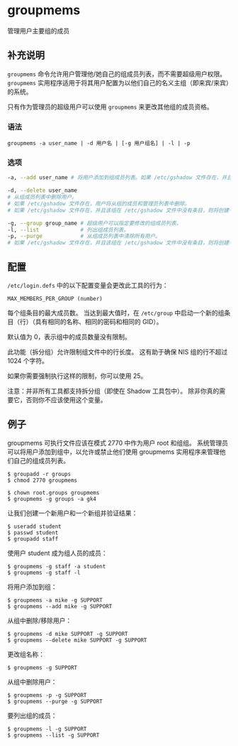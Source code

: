 groupmems
===

管理用户主要组的成员

## 补充说明

`groupmems` 命令允许用户管理他/她自己的组成员列表，而不需要超级用户权限。`groupmems` 实用程序适用于将其用户配置为以他们自己的名义主组（即来宾/来宾）的系统。

只有作为管理员的超级用户可以使用 `groupmems` 来更改其他组的成员资格。

###  语法

```shell
groupmems -a user_name | -d 用户名 | [-g 用户组名] | -l | -p
```

###  选项

```bash
-a, --add user_name # 将用户添加到组成员列表。如果 /etc/gshadow 文件存在，并且该组在 /etc/gshadow 文件中没有条目，则将创建一个新条目。

-d, --delete user_name
# 从组成员列表中删除用户。
# 如果 /etc/gshadow 文件存在，用户将从组的成员和管理员列表中删除。
# 如果 /etc/gshadow 文件存在，并且该组在 /etc/gshadow 文件中没有条目，则将创建一个新条目。

-g, --group group_name # 超级用户可以指定要修改的组成员列表。
-l, --list             # 列出组成员列表。
-p, --purge            # 从组成员列表中清除所有用户。
# 如果 /etc/gshadow 文件存在，并且该组在 /etc/gshadow 文件中没有条目，则将创建一个新条目。
```

## 配置

`/etc/login.defs` 中的以下配置变量会更改此工具的行为：

```shell
MAX_MEMBERS_PER_GROUP (number)
```

每个组条目的最大成员数。 当达到最大值时，在 `/etc/group` 中启动一个新的组条目（行）（具有相同的名称、相同的密码和相同的 GID）。

默认值为 0，表示组中的成员数量没有限制。

此功能（拆分组）允许限制组文件中的行长度。 这有助于确保 NIS 组的行不超过 1024 个字符。

如果你需要强制执行这样的限制，你可以使用 25。

注意：并非所有工具都支持拆分组（即使在 Shadow 工具包中）。 除非你真的需要它，否则你不应该使用这个变量。

## 例子

groupmems 可执行文件应该在模式 2770 中作为用户 root 和组组。 系统管理员可以将用户添加到组中，以允许或禁止他们使用 groupmems 实用程序来管理他们自己的组成员列表。

```shell
$ groupadd -r groups
$ chmod 2770 groupmems

$ chown root.groups groupmems
$ groupmems -g groups -a gk4
```

让我们创建一个新用户和一个新组并验证结果：

```shell
$ useradd student
$ passwd student
$ groupadd staff
```

使用户 student 成为组人员的成员：

```shell
$ groupmems -g staff -a student
$ groupmems -g staff -l 
```

将用户添加到组：

```shell
$ groupmems -a mike -g SUPPORT
$ groupmems --add mike -g SUPPORT 
```

从组中删除/移除用户：

```shell
$ groupmems -d mike SUPPORT -g SUPPORT
$ groupmems --delete mike SUPPORT -g SUPPORT
```

更改组名称：

```shell
$ groupmems -g SUPPORT
```

从组中删除用户：

```shell
$ groupmems -p -g SUPPORT
$ groupmems --purge -g SUPPORT
```

要列出组的成员：

```shell
$ groupmems -l -g SUPPORT
$ groupmems --list -g SUPPORT
```